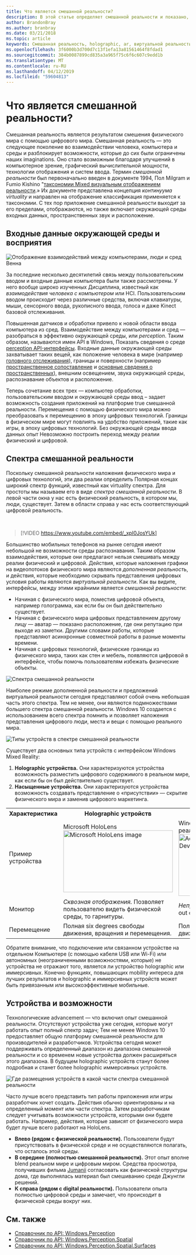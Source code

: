 ```yaml
---
title: Что является смешанной реальности?
description: В этой статье определяет смешанной реальности и показано, где простой AR и VR устройств, а также Windows Mixed Reality устройств, таких как Microsoft HoloLens и Windows Mixed Reality иммерсивную располагаются вдоль спектра смешанной реальности.
author: BrandonBray
ms.author: branbray
ms.date: 03/21/2018
ms.topic: article
keywords: Смешанная реальность, holographic, ar, виртуальной реальности, mr, xr, дополненная реальность, виртуальной реальности, объяснение
ms.openlocfilehash: 3f6000b3d700d7c13f1efa13a81561464f8fdad1
ms.sourcegitcommit: 384b0087899cd835a3a965f75c6f6c607c9edd1b
ms.translationtype: MT
ms.contentlocale: ru-RU
ms.lasthandoff: 04/12/2019
ms.locfileid: "59604813"
---
```

# <a name="what-is-mixed-reality"></a>Что является смешанной реальности?

Смешанная реальность является результатом смешения физического мира с помощью цифрового мира. Смешанная реальность — это следующее поколение во взаимодействии человека, компьютера и среды и разблокирует возможности, которые до сих были ограничены наших imaginations. Оно стало возможным благодаря улучшений в компьютерное зрение, графический вычислительной мощности, технологии отображения и систем ввода. Термин *смешанной реальности* был первоначально введен в документе 1994, Пол Milgram и Fumio Kishino "[таксономии Mixed визуальным отображением реальности](http://etclab.mie.utoronto.ca/people/paul_dir/IEICE94/ieice.html).» Их документе представлена концепция *континуума virtuality* и направлен на отображение классификация применяется к таксономии. С тех пор приложение смешанной реальности выходит за его пределами, отображаются, но также включает окружающей среды входных данных, пространственных звук и расположение.

## <a name="environmental-input-and-perception"></a>Входные данные окружающей среды и восприятия

![Отображение взаимодействий между компьютерами, люди и сред Венна](images/mixed-reality-venn-diagram-300px.png)<br> 

За последние несколько десятилетий связь между пользовательским вводом и входные данные компьютера были также рассмотрены. У него вообще широко изученных Дисциплина, известный как *взаимодействия человека с компьютером* или HCI. Пользовательским вводом происходит через различные средства, включая клавиатуры, мыши, сенсорного ввода, рукописного ввода, голоса и даже Kinect базовой отслеживания.

Повышенная датчиков и обработки привело к новой области ввода компьютера из сред. Взаимодействие между компьютерами и сред — разобраться в эффективно окружающей среды, или *perception*. Таким образом, называются имен API в Windows, Показать сведения о среде [perception API-интерфейсы](https://docs.microsoft.com/uwp/api/Windows.Perception). Входные данные окружающей среды захватывает таких вещей, как положение человека в мире (например [головного отслеживания](coordinate-systems.md)), границы и поверхности (например [пространственное сопоставление](spatial-mapping.md) и [основные сведения о пространственных](case-study-expanding-the-spatial-mapping-capabilities-of-hololens.md)), внешним освещением, звука окружающей среды, распознавание объектов и расположение.

Теперь сочетание всех трех — компьютер обработки, пользовательским вводом и окружающей среды ввод – задает возможность создания приложений на платформе true смешанной реальности. Перемещения с помощью физического мира можно преобразовать к перемещению в эпоху цифровых технологий. Границы в физическом мире могут повлиять на удобство приложений, такие как игры, в эпоху цифровых технологий. Без окружающей среды ввода данных опыт Невозможно построить переход между реалии физический и цифровой.

## <a name="the-mixed-reality-spectrum"></a>Спектра смешанной реальности

Поскольку смешанной реальности наложения физического мира и цифровых технологий, эти два реалии определить Полярная концах широкий спектр функций, известный как virtuality спектра. Для простоты мы называем его в виде *спектра смешанной реальности*. В левой части окна у нас есть физический реальность, в котором мы, люди, существует. Затем в области справа у нас есть соответствующий цифровой реальность.

<br>

>[!VIDEO https://www.youtube.com/embed/_xpI0JosYUk]

Большинство мобильных телефонов на рынке сегодня имеют небольшой не возможности среды распознавания. Таким образом взаимодействия, которые они предлагают нельзя смешивать между реалии физический и цифровой. Действия, которые наложения графики на видеопотоков физического мира являются *дополненная реальность*, и действия, которые необходимо скрывать представления цифровых условия работы являются *виртуальной реальности*. Как вы видите, интерфейсы, между этими крайними является *смешанной реальности*:
* Начиная с физического мира, поместив цифровой объекта, например голограмма, как если бы он был действительно существует.
* Начиная с физического мира цифровых представлением другому лицу — аватар — показано расположение, где они репутацию при выходе из заметки. Другими словами работы, которые представляют асинхронные совместной работы в разные моменты времени.
* Начиная с цифровых технологий, физические границы из физического мира, таких как стен и мебель, появляются цифровой в интерфейсе, чтобы помочь пользователям избежать физические объекты.

![Спектра смешанной реальности](images/mixed-reality-spectrum-550px.png)

Наиболее режиме дополненной реальности и предложений виртуальной реальности сегодня представляют собой очень небольшая часть этого спектра. Тем не менее, они являются подмножествами большего спектра смешанной реальности. Windows 10 создается с использованием всего спектра помнить и позволяет наложения представления цифрового люди, места и вещи с помощью реального мира.

![Типы устройств в спектре смешанной реальности](images/mixed-reality-spectrum-device-types-550px.png)

Существует два основных типа устройств с интерфейсом Windows Mixed Reality:
1. **Holographic устройства.** Они характеризуются устройства возможность разместить цифрового содержимого в реальном мире, как если бы он был действительно существует.
2. **Насыщенные устройства.** Они характеризуются устройства возможность создавать представление о «присутствии» — скрытие физического мира и заменив цифрового маркетинга.

<table>
<tr>
<th width="20%"> Характеристика</th><th width="40%"> Holographic устройств</th><th width="40%"> Насыщенные устройств</th>
</tr><tr>
<td> Пример устройства</td><td> Microsoft HoloLens<br /> <img alt="Microsoft HoloLens image" width="300" height="169" src="images/mshololens-hero1-whitbg-rgb-300px.png" /></td><td> Windows Acer смешанный реальности Development Edition<br /> <img alt="Acer Windows Mixed Reality Development Edition image" width="300" height="169" src="images/acer-windows-mixed-reality-development-edition-headset-300px.jpg" /></td>
</tr><tr>
<td> Монитор</td><td> <i>Сквозная отображения.</i> Позволяет пользователю видеть физической среды, то гарнитуры.</td><td> <i>Непрозрачный отображения.</i> Блоки out физической среды, то гарнитуры.</td>
</tr><tr>
<td> Перемещение</td><td> Полная six degrees свободы движения, вращения и перемещения.</td><td> Полная six degrees свободы движения, вращения и перемещения.</td>
</tr>
</table>

Обратите внимание, что подключение или связанном устройстве на отдельном Компьютере (с помощью кабеля USB или Wi-Fi) или автономных (неограниченными возможностями, которые) не устройства не отражают того, является ли устройство holographic или иммерсивных. Конечно функциях, повышающих mobility интереса для лучших результатов и holographic и иммерсивных устройств может быть привязанным или высокоэффективные мобильные.

## <a name="devices-and-experiences"></a>Устройства и возможности

Технологические advancement — что включил опыт смешанной реальности. Отсутствуют устройства уже сегодня, которые могут работать опыт полный спектр задач; Тем не менее Windows 10 предоставляет общую платформу смешанной реальности для производителей и разработчиков. Устройства сегодня может поддерживать определенный диапазон из диапазона смешанной реальности и со временем новые устройства должен расширяться этого диапазона. В будущем holographic устройств станут более подробная и станет более holographic иммерсивных устройств.

![Где размещения устройств в какой части спектра смешанной реальности](images/mixed-reality-spectrum-device-placement-550px.png)

Часто лучше всего представить тип работы приложения или игры разработчик хочет создать. Действия обычно ориентированы и на определенный момент или части спектра. Затем разработчикам следует учитывать возможности устройств, которыми они будете работать. Например, действия, которые зависят от физического мира будет лучше всего работают на HoloLens.
* **Влево (рядом с физической реальности).** Пользователи будут присутствовать в физической среде и не осуществляются полагать, что осталось этой среды.
* **В середине (полностью смешанной реальности).** Этот опыт вполне blend реальном мире и цифровым миром. Средства просмотра, получивших фильма [Jumanji](https://en.wikipedia.org/wiki/Jumanji) согласовать как физической структуры дома, где выполнялась материал был смешиванию среде Джунгли решений.
* **К справа (рядом с digital реальности).** Пользователи опыта полностью цифровой среды и замечает, что происходит в физической среды вокруг них.


## <a name="see-also"></a>См. также
* [Справочник по API: Windows.Perception](https://docs.microsoft.com/uwp/api/Windows.Perception)
* [Справочник по API: Windows.Perception.Spatial](https://docs.microsoft.com/uwp/api/Windows.Perception.Spatial)
* [Справочник по API: Windows.Perception.Spatial.Surfaces](https://docs.microsoft.com/uwp/api/Windows.Perception.Spatial.Surfaces)
